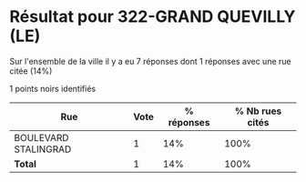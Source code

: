 # Résultat pour 322-GRAND QUEVILLY (LE)

Sur l'ensemble de la ville il y a eu 7 réponses dont 1 réponses avec une rue citée (14%)

1 points noirs identifiés

| Rue | Vote | % réponses | % Nb rues cités|
|-----|------|------------|----------------|
| BOULEVARD STALINGRAD | 1 | 14% | 100%|
| **Total** | 1 | 14% | 100%|
